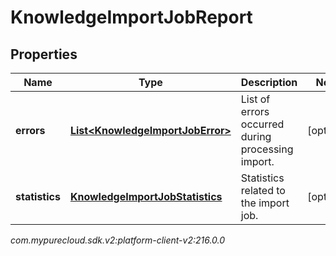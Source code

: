 # KnowledgeImportJobReport


## Properties

| Name | Type | Description | Notes |
| ------------ | ------------- | ------------- | ------------- |
| **errors** | [**List&lt;KnowledgeImportJobError&gt;**](KnowledgeImportJobError) | List of errors occurred during processing import. |  [optional] |
| **statistics** | [**KnowledgeImportJobStatistics**](KnowledgeImportJobStatistics) | Statistics related to the import job. |  [optional] |




_com.mypurecloud.sdk.v2:platform-client-v2:216.0.0_

